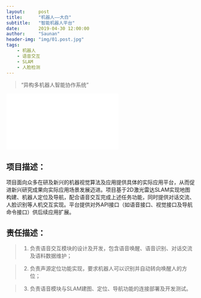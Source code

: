 ```yaml
---
layout:     post
title:      "机器人——大白"
subtitle:   "智能机器人平台"
date:       2019-04-30 12:00:00
author:     "Saunan"
header-img: "img/01.post.jpg"
tags:
    - 机器人
    - 语音交互
    - SLAM
    - 人脸检测
---
```


> “异构多机器人智能协作系统”


<iframe src="//player.bilibili.com/player.html?aid=838829571&bvid=BV1Eg4y1i7Hp&cid=211171326&page=1" scrolling="no" border="0" frameborder="no" framespacing="0" allowfullscreen="true"> </iframe>


## 项目描述：

项目面向众多在研及新兴的机器视觉算法及应用提供具体的实际应用平台，从而促进新兴研究成果向实际应用场景发展迈进。项目基于2D激光雷达SLAM实现地图构建、机器人定位及导航，配合语音交互完成上述任务功能，同时提供对话交流、人脸识别等人机交互实现。平台提供对外API接口（如语音接口、视觉接口及导航命令接口）供后续应用扩展。

## 责任描述：

> 1. 负责语音交互模块的设计及开发，包含语音唤醒、语音识别、对话交流及语料数据维护；

> 2. 负责声源定位功能实现，要求机器人可以识别并自动转向唤醒人的方位；

> 3. 负责语音模块与SLAM建图、定位、导航功能的连接部署及开发测试。
